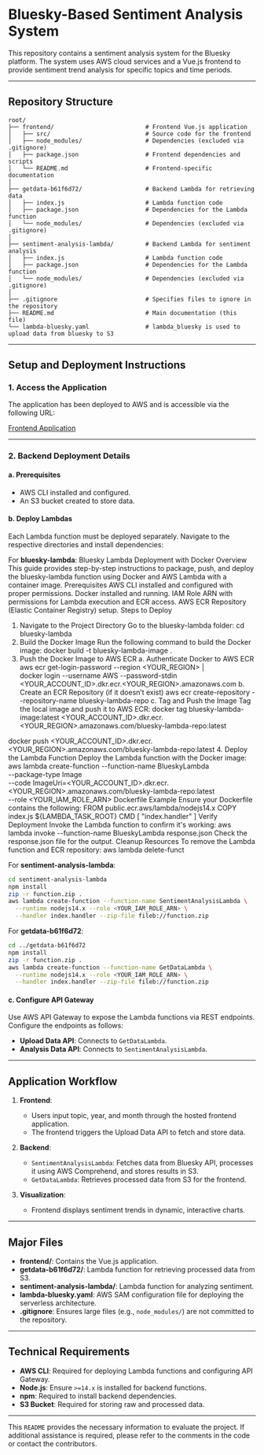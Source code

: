 
# Bluesky-Based Sentiment Analysis System

This repository contains a sentiment analysis system for the Bluesky platform. The system uses AWS cloud services and a Vue.js frontend to provide sentiment trend analysis for specific topics and time periods.

---

## **Repository Structure**

```
root/
├── frontend/                          # Frontend Vue.js application
│   ├── src/                           # Source code for the frontend
│   ├── node_modules/                  # Dependencies (excluded via .gitignore)
│   ├── package.json                   # Frontend dependencies and scripts
│   └── README.md                      # Frontend-specific documentation
│
├── getdata-b61f6d72/                  # Backend Lambda for retrieving data
│   ├── index.js                       # Lambda function code
│   ├── package.json                   # Dependencies for the Lambda function
│   └── node_modules/                  # Dependencies (excluded via .gitignore)
│
├── sentiment-analysis-lambda/         # Backend Lambda for sentiment analysis
│   ├── index.js                       # Lambda function code
│   ├── package.json                   # Dependencies for the Lambda function
│   └── node_modules/                  # Dependencies (excluded via .gitignore)
│
├── .gitignore                         # Specifies files to ignore in the repository
├── README.md                          # Main documentation (this file)
└── lambda-bluesky.yaml                # lambda_bluesky is used to upload data from bluesky to S3
```

---

## **Setup and Deployment Instructions**

### **1. Access the Application**
The application has been deployed to AWS and is accessible via the following URL:

[Frontend Application](http://frontend-group6.s3-website.us-east-2.amazonaws.com/)

---

### **2. Backend Deployment Details**

#### **a. Prerequisites**
- AWS CLI installed and configured.
- An S3 bucket created to store data.

#### **b. Deploy Lambdas**
Each Lambda function must be deployed separately. Navigate to the respective directories and install dependencies:

For **bluesky-lambda**:
Bluesky Lambda Deployment with Docker
Overview
This guide provides step-by-step instructions to package, push, and deploy the bluesky-lambda function using Docker and AWS Lambda with a container image.
Prerequisites
AWS CLI installed and configured with proper permissions. 
Docker installed and running. 
IAM Role ARN with permissions for Lambda execution and ECR access. 
AWS ECR Repository (Elastic Container Registry) setup. 
Steps to Deploy
1. Navigate to the Project Directory
Go to the bluesky-lambda folder:
cd bluesky-lambda
2. Build the Docker Image
Run the following command to build the Docker image:
docker build -t bluesky-lambda-image .
3. Push the Docker Image to AWS ECR
a. Authenticate Docker to AWS ECR
aws ecr get-login-password --region <YOUR_REGION> | \
docker login --username AWS --password-stdin <YOUR_ACCOUNT_ID>.dkr.ecr.<YOUR_REGION>.amazonaws.com
b. Create an ECR Repository (if it doesn’t exist)
aws ecr create-repository --repository-name bluesky-lambda-repo
c. Tag and Push the Image
Tag the local image and push it to AWS ECR:
docker tag bluesky-lambda-image:latest <YOUR_ACCOUNT_ID>.dkr.ecr.<YOUR_REGION>.amazonaws.com/bluesky-lambda-repo:latest

docker push <YOUR_ACCOUNT_ID>.dkr.ecr.<YOUR_REGION>.amazonaws.com/bluesky-lambda-repo:latest
4. Deploy the Lambda Function
Deploy the Lambda function with the Docker image:
aws lambda create-function --function-name BlueskyLambda \
    --package-type Image \
    --code ImageUri=<YOUR_ACCOUNT_ID>.dkr.ecr.<YOUR_REGION>.amazonaws.com/bluesky-lambda-repo:latest \
    --role <YOUR_IAM_ROLE_ARN>
Dockerfile Example
Ensure your Dockerfile contains the following:
FROM public.ecr.aws/lambda/nodejs14.x
COPY index.js ${LAMBDA_TASK_ROOT}
CMD [ "index.handler" ]
Verify Deployment
Invoke the Lambda function to confirm it's working:
aws lambda invoke --function-name BlueskyLambda response.json
Check the response.json file for the output.
Cleanup Resources
To remove the Lambda function and ECR repository:
aws lambda delete-funct

For **sentiment-analysis-lambda**:
```bash
cd sentiment-analysis-lambda
npm install
zip -r function.zip .
aws lambda create-function --function-name SentimentAnalysisLambda \
  --runtime nodejs14.x --role <YOUR_IAM_ROLE_ARN> \
  --handler index.handler --zip-file fileb://function.zip
```

For **getdata-b61f6d72**:
```bash
cd ../getdata-b61f6d72
npm install
zip -r function.zip .
aws lambda create-function --function-name GetDataLambda \
  --runtime nodejs14.x --role <YOUR_IAM_ROLE_ARN> \
  --handler index.handler --zip-file fileb://function.zip
```

#### **c. Configure API Gateway**
Use AWS API Gateway to expose the Lambda functions via REST endpoints. Configure the endpoints as follows:
- **Upload Data API**: Connects to `GetDataLambda`.
- **Analysis Data API**: Connects to `SentimentAnalysisLambda`.

---

## **Application Workflow**

1. **Frontend**: 
   - Users input topic, year, and month through the hosted frontend application.
   - The frontend triggers the Upload Data API to fetch and store data.

2. **Backend**:
   - `SentimentAnalysisLambda`: Fetches data from Bluesky API, processes it using AWS Comprehend, and stores results in S3.
   - `GetDataLambda`: Retrieves processed data from S3 for the frontend.

3. **Visualization**:
   - Frontend displays sentiment trends in dynamic, interactive charts.

---

## **Major Files**

- **frontend/**: Contains the Vue.js application.
- **getdata-b61f6d72/**: Lambda function for retrieving processed data from S3.
- **sentiment-analysis-lambda/**: Lambda function for analyzing sentiment.
- **lambda-bluesky.yaml**: AWS SAM configuration file for deploying the serverless architecture.
- **.gitignore**: Ensures large files (e.g., `node_modules/`) are not committed to the repository.

---

## **Technical Requirements**

- **AWS CLI**: Required for deploying Lambda functions and configuring API Gateway.
- **Node.js**: Ensure `>=14.x` is installed for backend functions.
- **npm**: Required to install backend dependencies.
- **S3 Bucket**: Required for storing raw and processed data.

---

This `README` provides the necessary information to evaluate the project. If additional assistance is required, please refer to the comments in the code or contact the contributors.
